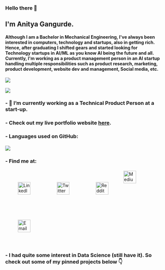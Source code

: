 ### Hello there 👋

## I'm Anitya Gangurde. 
#### Although I am a Bachelor in Mechanical Engineering, I've always been interested in computers, technology and startups, also in getting rich. Hence, after graduating I shifted gears and started looking for Technology startups in AI/ML as you know AI being the future and all. Currently, I'm working as a product management person in an AI startup handling multiple responsibilities such as product research, marketing, product development, website dev and management, Social media, etc. 

![](https://visitor-badge.laobi.icu/badge?page_id=anityagan9urde.anityagan9urde)<br><br>
![](https://github-readme-stats.vercel.app/api?username=AnityaGan9urde&show_icons=true&theme=tokyonight) <br>
### - 🌱 I’m currently working as a Technical Product Person at a start-up.
### - Check out my live portfolio website [here](https://anityagan9urde.github.io).
<!-- ### <a href="https://github.com/AnityaGan9urde/anityagan9urde/blob/main/Resume.pdf" download>Download Resume</a> -->
### - Languages used on GitHub:<br><br>![](https://github-readme-stats.vercel.app/api/top-langs/?username=AnityaGan9urde&theme=tokyonight&hide=scss)
### - Find me at:
<p>
 <a href="https://linkedin.com/in/anityagan9urde" target="_blank" rel="noopener noreferrer"> <img src="https://img.icons8.com/nolan/64/linkedin.png" alt="LinkedIn" height="40" style="vertical-align:top; margin:40px"></a>
 <a href="https://twitter.com/anitropy_42" target="_blank" rel="noopener noreferrer"> <img src="https://img.icons8.com/nolan/64/twitter.png" alt="Twitter" height="40" style="vertical-align:top; margin:40px"></a>
 <a href="https://www.reddit.com/user/anityagangs" target="_blank" rel="noopener noreferrer"> <img src="https://img.icons8.com/nolan/64/reddit.png" alt="Reddit" height="40" style="vertical-align:top; margin:40px"></a>
 <a href="https://anityagan9urde.medium.com/" target="_blank" rel="noopener noreferrer"> <img src="https://img.icons8.com/nolan/64/medium-new.png" alt="Medium" height="40" style="vertical-align:top; margin:4px"></a>
 <a href="mailto:anityagangurde01@gmail.com"> <img src="https://img.icons8.com/nolan/64/gmail.png" alt="Email" height="40" style="vertical-align:top; margin:40px"></a>
</p> 

### - I had quite some interest in Data Science (still have it). So check out some of my pinned projects below 👇

<!--
**AnityaGan9urde/anityagan9urde** is a ✨ _special_ ✨ repository because its `README.md` (this file) appears on your GitHub profile.

Here are some ideas to get you started:

- 🔭 I’m currently working on ...
- 🌱 I’m currently learning ...
- 👯 I’m looking to collaborate on ...
- 🤔 I’m looking for help with ...
- 💬 Ask me about ...
- 📫 How to reach me: ...
- 😄 Pronouns: ...
- ⚡ Fun fact: ...
-->
